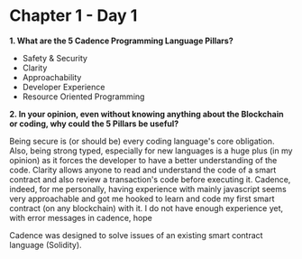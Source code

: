 # Chapter 1 - Day 1

**1. What are the 5 Cadence Programming Language Pillars?**

- Safety & Security
- Clarity
- Approachability
- Developer Experience
- Resource Oriented Programming

**2. In your opinion, even without knowing anything about the Blockchain or coding, why could the 5 Pillars be useful?**

Being secure is (or should be) every coding language's core obligation. Also, being strong typed, especially for new languages is a huge plus (in my opinion) as it forces the developer to have a better understanding of the code. 
Clarity allows anyone to read and understand the code of a smart contract and also review a transaction's code before executing it.
Cadence, indeed, for me personally, having experience with mainly javascript seems very approachable and got me hooked to learn and code my first smart contract (on any blockchain) with it.
I do not have enough experience yet, with error messages in cadence, hope


Cadence was designed to solve issues of an existing smart contract language (Solidity).
